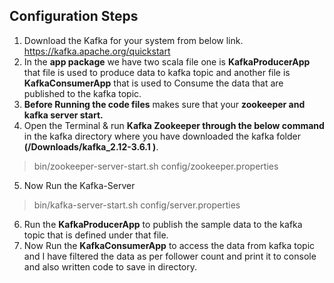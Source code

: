 ## Configuration Steps   
1. Download the Kafka for your system from below link.  
https://kafka.apache.org/quickstart
2. In the **app package** we have two scala file one is **KafkaProducerApp** that file is used to produce data to kafka topic and another file is **KafkaConsumerApp** that is used to Consume the data that are published to the kafka topic.  
3. **Before Running the code files** makes sure that your **zookeeper and kafka server start.**
4. Open the Terminal & run **Kafka Zookeeper through the below command** in the kafka directory where you have downloaded the kafka folder **(/Downloads/kafka_2.12-3.6.1
   )**.     
>bin/zookeeper-server-start.sh config/zookeeper.properties   
5. Now Run the Kafka-Server  
> bin/kafka-server-start.sh config/server.properties
6. Run the **KafkaProducerApp** to publish the sample data to the kafka topic that is defined under that file.  
7. Now Run the **KafkaConsumerApp** to access the data from kafka topic and I have filtered the data as per follower count and print it to console and also written code to save in directory.